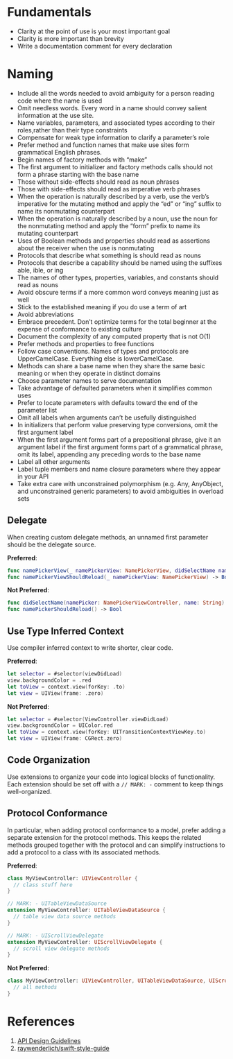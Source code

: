 # Fundamentals
- Clarity at the point of use is your most important goal
- Clarity is more important than brevity
- Write a documentation comment for every declaration
# Naming
- Include all the words needed to avoid ambiguity for a person reading code where the name is used
- Omit needless words. Every word in a name should convey salient information at the use site.
- Name variables, parameters, and associated types according to their roles,rather than their type constraints
- Compensate for weak type information to clarify a parameter’s role
- Prefer method and function names that make use sites form grammatical English phrases.
- Begin names of factory methods with “make”
- The first argument to initializer and factory methods calls should not form a phrase starting with the base name
- Those without side-effects should read as noun phrases
- Those with side-effects should read as imperative verb phrases
- When the operation is naturally described by a verb, use the verb’s imperative for the mutating method and apply the “ed” or “ing” suffix to name its nonmutating counterpart
- When the operation is naturally described by a noun, use the noun for the nonmutating method and apply the “form” prefix to name its mutating counterpart
- Uses of Boolean methods and properties should read as assertions about the receiver when the use is nonmutating
- Protocols that describe what something is should read as nouns
- Protocols that describe a capability should be named using the suffixes able, ible, or ing
- The names of other types, properties, variables, and constants should read as nouns
- Avoid obscure terms if a more common word conveys meaning just as well
- Stick to the established meaning if you do use a term of art
- Avoid abbreviations
- Embrace precedent. Don’t optimize terms for the total beginner at the expense of conformance to existing culture
- Document the complexity of any computed property that is not O(1)
- Prefer methods and properties to free functions
- Follow case conventions. Names of types and protocols are UpperCamelCase. Everything else is lowerCamelCase.
- Methods can share a base name when they share the same basic meaning or when they operate in distinct domains
- Choose parameter names to serve documentation
- Take advantage of defaulted parameters when it simplifies common uses
- Prefer to locate parameters with defaults toward the end of the parameter list
- Omit all labels when arguments can’t be usefully distinguished
- In initializers that perform value preserving type conversions, omit the first argument label
- When the first argument forms part of a prepositional phrase, give it an argument label
if the first argument forms part of a grammatical phrase, omit its label, appending any preceding words to the base name
- Label all other arguments
- Label tuple members and name closure parameters where they appear in your API
- Take extra care with unconstrained polymorphism (e.g. Any, AnyObject, and unconstrained generic parameters) to avoid ambiguities in overload sets
## Delegate
When creating custom delegate methods, an unnamed first parameter should be the delegate source.

**Preferred**:
```swift
func namePickerView(_ namePickerView: NamePickerView, didSelectName name: String)
func namePickerViewShouldReload(_ namePickerView: NamePickerView) -> Bool
```
**Not Preferred**:
```swift
func didSelectName(namePicker: NamePickerViewController, name: String)
func namePickerShouldReload() -> Bool
```
## Use Type Inferred Context
Use compiler inferred context to write shorter, clear code.

**Preferred**:
```swift
let selector = #selector(viewDidLoad)
view.backgroundColor = .red
let toView = context.view(forKey: .to)
let view = UIView(frame: .zero)
```

**Not Preferred**:
```swift
let selector = #selector(ViewController.viewDidLoad)
view.backgroundColor = UIColor.red
let toView = context.view(forKey: UITransitionContextViewKey.to)
let view = UIView(frame: CGRect.zero)
```

## Code Organization
Use extensions to organize your code into logical blocks of functionality. Each extension should be set off with a `// MARK: -` comment to keep things well-organized.

## Protocol Conformance

In particular, when adding protocol conformance to a model, prefer adding a separate extension for the protocol methods. This keeps the related methods grouped together with the protocol and can simplify instructions to add a protocol to a class with its associated methods.

**Preferred**:
```swift
class MyViewController: UIViewController {
  // class stuff here
}

// MARK: - UITableViewDataSource
extension MyViewController: UITableViewDataSource {
  // table view data source methods
}

// MARK: - UIScrollViewDelegate
extension MyViewController: UIScrollViewDelegate {
  // scroll view delegate methods
}
```

**Not Preferred**:
```swift
class MyViewController: UIViewController, UITableViewDataSource, UIScrollViewDelegate {
  // all methods
}
```

# References
1. [API Design Guidelines](https://swift.org/documentation/api-design-guidelines/)
2. [raywenderlich/swift-style-guide](https://github.com/raywenderlich/swift-style-guide)
